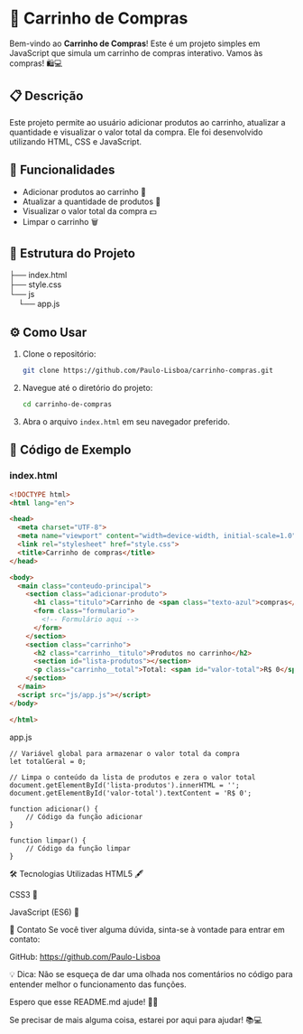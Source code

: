 # 🛒 Carrinho de Compras

Bem-vindo ao **Carrinho de Compras**! Este é um projeto simples em JavaScript que simula um carrinho de compras interativo. Vamos às compras! 🛍️💻

## 📋 Descrição

Este projeto permite ao usuário adicionar produtos ao carrinho, atualizar a quantidade e visualizar o valor total da compra. Ele foi desenvolvido utilizando HTML, CSS e JavaScript.

## 🚀 Funcionalidades

- Adicionar produtos ao carrinho 🛒
- Atualizar a quantidade de produtos 🔄
- Visualizar o valor total da compra 💵
- Limpar o carrinho 🗑️

## 📂 Estrutura do Projeto

├── index.html </br>
├── style.css <br>
└── js <br>
&nbsp;&nbsp;&nbsp;&nbsp;└── app.js


## ⚙️ Como Usar

1. Clone o repositório:
    ```sh
    git clone https://github.com/Paulo-Lisboa/carrinho-compras.git
    ```
2. Navegue até o diretório do projeto:
    ```sh
    cd carrinho-de-compras
    ```
3. Abra o arquivo `index.html` em seu navegador preferido.

## 📄 Código de Exemplo

### index.html
```html
<!DOCTYPE html>
<html lang="en">

<head>
  <meta charset="UTF-8">
  <meta name="viewport" content="width=device-width, initial-scale=1.0">
  <link rel="stylesheet" href="style.css">
  <title>Carrinho de compras</title>
</head>

<body>
  <main class="conteudo-principal">
    <section class="adicionar-produto">
      <h1 class="titulo">Carrinho de <span class="texto-azul">compras</span></h1>
      <form class="formulario">
        <!-- Formulário aqui -->
      </form>
    </section>
    <section class="carrinho">
      <h2 class="carrinho__titulo">Produtos no carrinho</h2>
      <section id="lista-produtos"></section>
      <p class="carrinho__total">Total: <span id="valor-total">R$ 0</span></p>
    </section>
  </main>
  <script src="js/app.js"></script>
</body>

</html>
```
app.js

```
// Variável global para armazenar o valor total da compra
let totalGeral = 0;

// Limpa o conteúdo da lista de produtos e zera o valor total
document.getElementById('lista-produtos').innerHTML = '';
document.getElementById('valor-total').textContent = 'R$ 0';

function adicionar() {
    // Código da função adicionar
}

function limpar() {
    // Código da função limpar
}
```

🛠️ Tecnologias Utilizadas
HTML5 🖋️

CSS3 🎨

JavaScript (ES6) 🚀

💬 Contato
Se você tiver alguma dúvida, sinta-se à vontade para entrar em contato:

GitHub: https://github.com/Paulo-Lisboa

💡 Dica: Não se esqueça de dar uma olhada nos comentários no código para entender melhor o funcionamento das funções.

Espero que esse README.md ajude! 🚀✨


Se precisar de mais alguma coisa, estarei por aqui para ajudar! 📚💻
